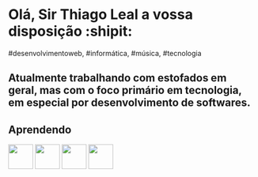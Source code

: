 # Olá, Sir Thiago Leal a vossa disposição  :shipit:

#desenvolvimentoweb, #informática, #música, #tecnologia

## Atualmente trabalhando com estofados em geral, mas com o foco primário em tecnologia, em especial por desenvolvimento de softwares.

## Aprendendo 
<img src="https://cdn.jsdelivr.net/gh/devicons/devicon/icons/html5/html5-original.svg" width="50" heigth="50"/>          <img src="https://cdn.jsdelivr.net/gh/devicons/devicon/icons/css3/css3-original.svg" width="50" heigth="50"/> <img src="https://cdn.jsdelivr.net/gh/devicons/devicon/icons/javascript/javascript-original.svg" width="50" heigth="50"/> <img src="https://cdn.jsdelivr.net/gh/devicons/devicon/icons/git/git-original.svg" width="50" heigth="50"/>
